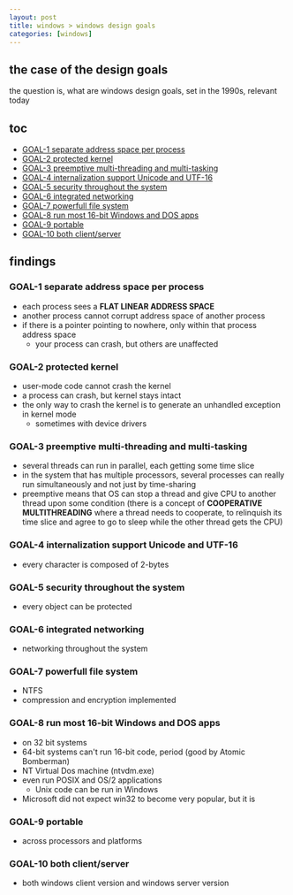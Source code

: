 ```yaml
---
layout: post
title: windows > windows design goals
categories: [windows]
---
```

## the case	of the design goals
the question is, what are windows design goals, set in the 1990s, relevant today

## toc
<!-- TOC -->

- [GOAL-1 separate address space per process](#goal-1-separate-address-space-per-process)
- [GOAL-2 protected kernel](#goal-2-protected-kernel)
- [GOAL-3 preemptive multi-threading and multi-tasking](#goal-3-preemptive-multi-threading-and-multi-tasking)
- [GOAL-4 internalization support Unicode and UTF-16](#goal-4-internalization-support-unicode-and-utf-16)
- [GOAL-5 security throughout the system](#goal-5-security-throughout-the-system)
- [GOAL-6 integrated networking](#goal-6-integrated-networking)
- [GOAL-7 powerfull file system](#goal-7-powerfull-file-system)
- [GOAL-8 run most 16-bit Windows and DOS apps](#goal-8-run-most-16-bit-windows-and-dos-apps)
- [GOAL-9 portable](#goal-9-portable)
- [GOAL-10 both client/server](#goal-10-both-clientserver)

<!-- /TOC -->

## findings
### GOAL-1 separate address space per process
* each process sees a **FLAT LINEAR ADDRESS SPACE**
* another process cannot corrupt address space of another process
* if there is a pointer pointing to nowhere, only within that process address space
    * your process can crash, but others are unaffected

### GOAL-2 protected kernel
* user-mode code cannot crash the kernel
* a process can crash, but kernel stays intact
* the only way to crash the kernel is to generate an unhandled exception in kernel mode
    * sometimes with device drivers

### GOAL-3 preemptive multi-threading and multi-tasking
* several threads can run in parallel, each getting some time slice
* in the system that has multiple processors, several processes can really run simultaneously and not just by time-sharing
* preemptive means that OS can stop a thread and give CPU to another thread upon some condition (there is a concept of **COOPERATIVE MULTITHREADING** where a thread needs to cooperate, to relinquish its time slice and agree to go to sleep while the other thread gets the CPU)

### GOAL-4 internalization support Unicode and UTF-16
* every character is composed of 2-bytes

### GOAL-5 security throughout the system
* every object can be protected

### GOAL-6 integrated networking
* networking throughout the system

### GOAL-7 powerfull file system
* NTFS
* compression and encryption implemented

### GOAL-8 run most 16-bit Windows and DOS apps
* on 32 bit systems
* 64-bit systems can't run 16-bit code, period (good by Atomic Bomberman)
* NT Virtual Dos machine (ntvdm.exe)
* even run POSIX and OS/2 applications
    * Unix code can be run in Windows
* Microsoft did not expect win32 to become very popular, but it is

### GOAL-9 portable
* across processors and platforms

### GOAL-10 both client/server
* both windows client version and windows server version